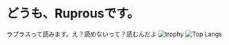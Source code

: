 # どうも、Ruprousです。
ラプラスって読みます。え？読めないって？読むんだよ
![trophy](https://github-profile-trophy.vercel.app/?username=Ruprous&theme=darkhub)
![Top Langs](https://github-readme-stats.vercel.app/api/top-langs/?username=Ruprous&theme=radical)


